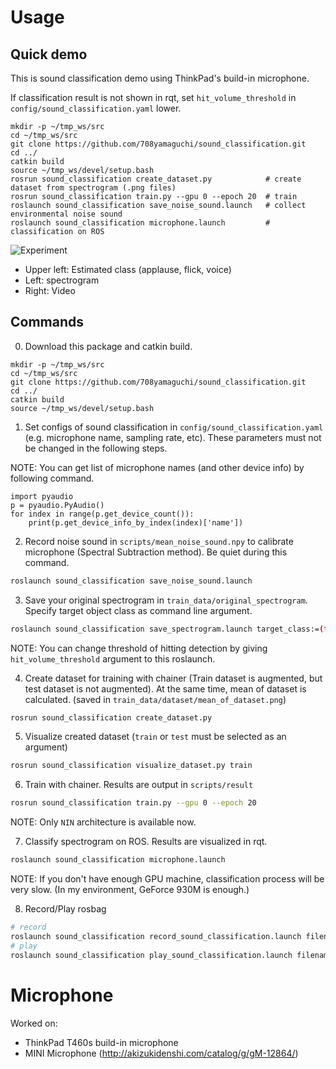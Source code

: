 Usage
=====

## Quick demo
This is sound classification demo using ThinkPad's build-in microphone.

If classification result is not shown in rqt, set `hit_volume_threshold` in `config/sound_classification.yaml` lower.
```
mkdir -p ~/tmp_ws/src
cd ~/tmp_ws/src
git clone https://github.com/708yamaguchi/sound_classification.git
cd ../
catkin build
source ~/tmp_ws/devel/setup.bash
rosrun sound_classification create_dataset.py            # create dataset from spectrogram (.png files)
rosrun sound_classification train.py --gpu 0 --epoch 20  # train
roslaunch sound_classification save_noise_sound.launch   # collect environmental noise sound
roslaunch sound_classification microphone.launch         # classification on ROS
```

![Experiment](https://github.com/708yamaguchi/sound_classification/blob/media/sound_classification_compressed.gif)


 - Upper left: Estimated class (applause, flick, voice)
 - Left: spectrogram
 - Right: Video


## Commands
0. Download this package and catkin build.
```
mkdir -p ~/tmp_ws/src
cd ~/tmp_ws/src
git clone https://github.com/708yamaguchi/sound_classification.git
cd ../
catkin build
source ~/tmp_ws/devel/setup.bash
```

1. Set configs of sound classification in `config/sound_classification.yaml` (e.g. microphone name, sampling rate, etc). These parameters must not be changed in the following steps.

  NOTE: You can get list of microphone names (and other device info) by following command.
  ```
  import pyaudio
  p = pyaudio.PyAudio()
  for index in range(p.get_device_count()):
      print(p.get_device_info_by_index(index)['name'])
  ```


2. Record noise sound in `scripts/mean_noise_sound.npy` to calibrate microphone (Spectral Subtraction method). Be quiet during this command.
```bash
roslaunch sound_classification save_noise_sound.launch
```

3. Save your original spectrogram in `train_data/original_spectrogram`. Specify target object class as command line argument.
```bash
roslaunch sound_classification save_spectrogram.launch target_class:=(taget object class)
```
NOTE: You can change threshold of hitting detection by giving `hit_volume_threshold` argument to this roslaunch.

4. Create dataset for training with chainer (Train dataset is augmented, but test dataset is not augmented). At the same time, mean of dataset is calculated. (saved in `train_data/dataset/mean_of_dataset.png`)
```bash
rosrun sound_classification create_dataset.py
```

5. Visualize created dataset (`train` or `test` must be selected as an argument)
```bash
rosrun sound_classification visualize_dataset.py train
```

6. Train with chainer. Results are output in `scripts/result`
```bash
rosrun sound_classification train.py --gpu 0 --epoch 20
```
NOTE: Only `NIN` architecture is available now.

7. Classify spectrogram on ROS. Results are visualized in rqt.
```bash
roslaunch sound_classification microphone.launch
```
NOTE: If you don't have enough GPU machine, classification process will be very slow. (In my environment, GeForce 930M is enough.)

8. Record/Play rosbag
```bash
# record
roslaunch sound_classification record_sound_classification.launch filename:=$HOME/.ros/hoge.bag
# play
roslaunch sound_classification play_sound_classification.launch filename:=$HOME/.ros/hoge.bag
```


Microphone
==========
Worked on:
 - ThinkPad T460s build-in microphone
 - MINI Microphone (http://akizukidenshi.com/catalog/g/gM-12864/)
